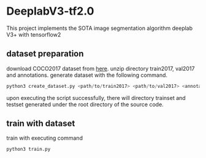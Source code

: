 # DeeplabV3-tf2.0
This project implements the SOTA image segmentation algorithm deeplab V3+ with tensorflow2

## dataset preparation

download COCO2017 dataset from [here](https://cocodataset.org/). unzip directory train2017, val2017 and annotations. generate dataset with the following command.

```python
python3 create_dataset.py <path/to/train2017> <path/to/val2017> <annotations>
```

upon executing the script successfully, there will directory trainset and testset generated under the root directory of the source code.

## train with dataset

train with executing command

```python
python3 train.py
```


